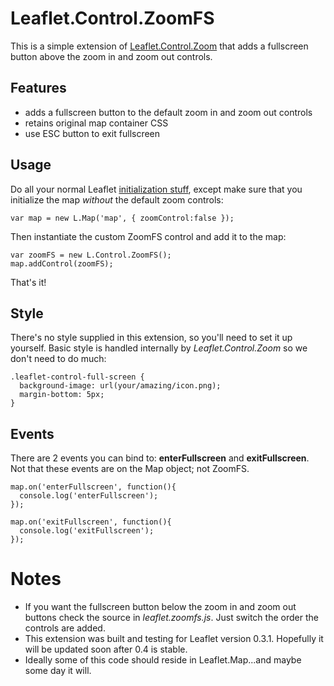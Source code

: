 # Leaflet.Control.ZoomFS

This is a simple extension of [Leaflet.Control.Zoom](http://leaflet.cloudmade.com/reference.html#control-zoom) that adds a fullscreen button above the zoom in and zoom out controls.

## Features

- adds a fullscreen button to the default zoom in and zoom out controls
- retains original map container CSS
- use ESC button to exit fullscreen

## Usage

Do all your normal Leaflet [initialization stuff](http://leaflet.cloudmade.com/examples/quick-start.html), except make sure that you initialize the map *without* the default zoom controls:

    var map = new L.Map('map', { zoomControl:false });

Then instantiate the custom ZoomFS control and add it to the map:

    var zoomFS = new L.Control.ZoomFS(); 
    map.addControl(zoomFS);

That's it!

## Style

There's no style supplied in this extension, so you'll need to set it up yourself. Basic style is handled internally by *Leaflet.Control.Zoom* so we don't need to do much:

    .leaflet-control-full-screen {
      background-image: url(your/amazing/icon.png);
      margin-bottom: 5px;
    }

## Events

There are 2 events you can bind to: **enterFullscreen** and **exitFullscreen**. Not that these events are on the Map object; not ZoomFS.

    map.on('enterFullscreen', function(){
      console.log('enterFullscreen');
    });

    map.on('exitFullscreen', function(){
      console.log('exitFullscreen');
    });

# Notes

- If you want the fullscreen button below the zoom in and zoom out buttons check the source in *leaflet.zoomfs.js*. Just switch the order the controls are added.
- This extension was built and testing for Leaflet version 0.3.1. Hopefully it will be updated soon after 0.4 is stable.
- Ideally some of this code should reside in Leaflet.Map...and maybe some day it will. 